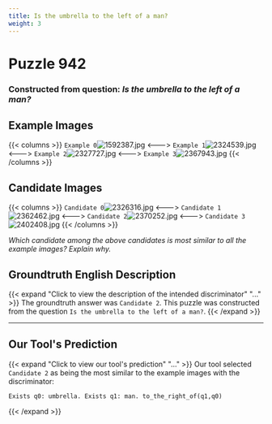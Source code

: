 ```yaml
---
title: Is the umbrella to the left of a man?
weight: 3
---
```


# Puzzle 942
### Constructed from question: _Is the umbrella to the left of a man?_


## Example Images
{{< columns >}}
`Example 0`![1592387.jpg](/gqa_images/1592387.jpg)
<--->
`Example 1`![2324539.jpg](/gqa_images/2324539.jpg)
<--->
`Example 2`![2327727.jpg](/gqa_images/2327727.jpg)
<--->
`Example 3`![2367943.jpg](/gqa_images/2367943.jpg)
{{< /columns >}}

## Candidate Images
{{< columns >}}
`Candidate 0`![2326316.jpg](/gqa_images/2326316.jpg)
<--->
`Candidate 1`![2362462.jpg](/gqa_images/2362462.jpg)
<--->
`Candidate 2`![2370252.jpg](/gqa_images/2370252.jpg)
<--->
`Candidate 3`![2402408.jpg](/gqa_images/2402408.jpg)
{{< /columns >}}

*Which candidate among the above candidates is most similar to all the example images? Explain why.*

## Groundtruth English Description

{{< expand "Click to view the description of the intended discriminator" "..." >}}
The groundtruth answer was `Candidate 2`. This puzzle was constructed from the question `Is the umbrella to the left of a man?`.
{{< /expand >}}

---

## Our Tool's Prediction

{{< expand "Click to view our tool's prediction" "..." >}}
Our tool selected `Candidate 2` as being the most similar to the example images with the discriminator:
```plaintext
Exists q0: umbrella. Exists q1: man. to_the_right_of(q1,q0)
```
{{< /expand >}}
